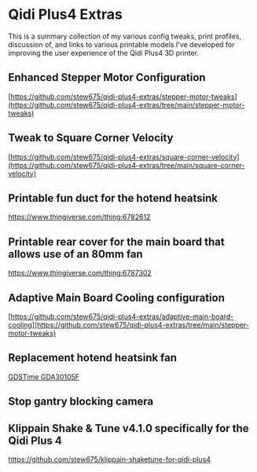 # Qidi Plus4 Extras

This is a summary collection of my various config tweaks, print profiles, discussion of,
and links to various printable models I've developed for improving the user experience
of the Qidi Plus4 3D printer.

## Enhanced Stepper Motor Configuration
[https://github.com/stew675/qidi-plus4-extras/stepper-motor-tweaks](https://github.com/stew675/qidi-plus4-extras/tree/main/stepper-motor-tweaks)


## Tweak to Square Corner Velocity
[https://github.com/stew675/qidi-plus4-extras/square-corner-velocity](https://github.com/stew675/qidi-plus4-extras/tree/main/square-corner-velocity)


## Printable fun duct for the hotend heatsink
https://www.thingiverse.com/thing:6782612


## Printable rear cover for the main board that allows use of an 80mm fan
https://www.thingiverse.com/thing:6787302


## Adaptive Main Board Cooling configuration
[https://github.com/stew675/qidi-plus4-extras/adaptive-main-board-cooling](https://github.com/stew675/qidi-plus4-extras/tree/main/stepper-motor-tweaks)

## Replacement hotend heatsink fan
[GDSTime GDA30105F](https://west3d.com/products/gdstime-dc-24v-30x30x10-axial-fan-24v-gda30105f-dual-ball-bearing-1200rpm-1w-06a-xh2-54)


## Stop gantry blocking camera


## Klippain Shake & Tune v4.1.0 specifically for the Qidi Plus 4
https://github.com/stew675/klippain-shaketune-for-qidi-plus4
